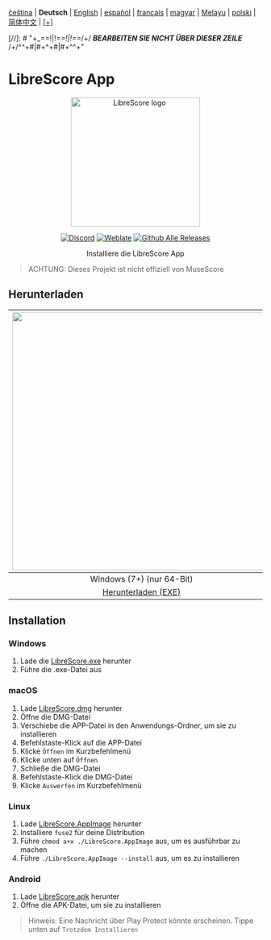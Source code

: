 <div dir="ltr" align="left">

‎[čeština](/docs/cs/PŘEČTĚTEMĚ.md) | ‎**Deutsch** | ‎[English](/docs/en/README.md) | ‎[español](/docs/es/LÉAME.md) | ‎[français](/docs/fr/LISEZMOI.md) | ‎[magyar](/docs/hu/OLVASSAEL.md) | ‎[Melayu](/docs/ms/BACASAYA.md) | ‎[polski](/docs/pl/PRZECZYTAJMNIE.md) | ‎[简体中文](/docs/zh-Hans/自述文件.md) | ‎[[+]](https://weblate.librescore.org/projects/librescore/docs)

[//]: # "\+\_==!|!=_=!|!==_/+/ ***BEARBEITEN SIE NICHT ÜBER DIESER ZEILE*** /+/^^+#|#+^+#|#+^^\+\"

# LibreScore App

<div align="center">

<img src="https://github.com/LibreScore/dl-musescore/raw/master/images/logo.png" width="256" alt="LibreScore logo">

[![Discord](https://img.shields.io/discord/774491656643674122?color=5865F2&label=&labelColor=555555&logo=discord&logoColor=FFFFFF)](https://discord.gg/DKu7cUZ4XQ) [![Weblate](https://weblate.librescore.org/widgets/librescore/-/app-librescore/svg-badge.svg)](https://weblate.librescore.org/engage/librescore) [![Github Alle Releases](https://img.shields.io/github/downloads/LibreScore/app-librescore/total.svg?label=Downloads)](https://github.com/LibreScore/app-librescore/releases/latest)

Installiere die LibreScore App

</div>

> ACHTUNG: Dieses Projekt ist nicht offiziell von MuseScore

## Herunterladen

| <img src="https://upload.wikimedia.org/wikipedia/commons/e/e2/Windows_logo_and_wordmark_-_2021.svg" width="512"> | <img src="https://upload.wikimedia.org/wikipedia/commons/2/21/MacOS_wordmark_%282017%29.svg" width="512"> |               <img src="https://upload.wikimedia.org/wikipedia/commons/3/35/Tux.svg" width="512">                |   <img src="https://upload.wikimedia.org/wikipedia/commons/3/31/Android_robot_head.svg" width="512">   |
| :--------------------------------------------------------------------------------------------------------------: | :-------------------------------------------------------------------------------------------------------: | :--------------------------------------------------------------------------------------------------------------: | :----------------------------------------------------------------------------------------------------: |
|                                            Windows (7+) (nur 64-Bit)                                            |                                        macOS (10.14+) (Rosetta 2)                                         |                                               Linux (nur 64-Bit)                                                |                                             Android (6.0+)                                             |
|      [Herunterladen (EXE)](https://github.com/LibreScore/app-librescore/releases/latest/download/LibreScore.exe)      |  [Herunterladen (DMG)](https://github.com/LibreScore/app-librescore/releases/latest/download/LibreScore.dmg)   | [Herunterladen (AppImage)](https://github.com/LibreScore/app-librescore/releases/latest/download/LibreScore.AppImage) | [Herunterladen (APK)](https://github.com/LibreScore/app-librescore/releases/latest/download/LibreScore.apk) |

## Installation

### Windows

1. Lade die [LibreScore.exe](https://github.com/LibreScore/app-librescore/releases/latest/download/LibreScore.exe) herunter
2. Führe die .exe-Datei aus

### macOS

1. Lade [LibreScore.dmg](https://github.com/LibreScore/app-librescore/releases/latest/download/LibreScore.dmg) herunter
2. Öffne die DMG-Datei
3. Verschiebe die APP-Datei in den Anwendungs-Ordner, um sie zu installieren
4. Befehlstaste-Klick auf die APP-Datei
5. Klicke `Öffnen` im Kurzbefehlmenü
6. Klicke unten auf `Öffnen`
7. Schließe die DMG-Datei
8. Befehlstaste-Klick die DMG-Datei
9. Klicke `Auswerfen` im Kurzbefehlmenü

### Linux

1. Lade [LibreScore.AppImage](https://github.com/LibreScore/app-librescore/releases/latest/download/LibreScore.AppImage) herunter
2. Installiere `fuse2` für deine Distribution
3. Führe `chmod a+x ./LibreScore.AppImage` aus, um es ausführbar zu machen
4. Führe `./LibreScore.AppImage --install` aus, um es zu installieren

### Android

1. Lade [LibreScore.apk](https://github.com/LibreScore/app-librescore/releases/latest/download/LibreScore.apk) herunter
2. Öffne die APK-Datei, um sie zu installieren

> Hinweis: Eine Nachricht über Play Protect könnte erscheinen. Tippe unten auf `Trotzdem Installieren`

</div>
